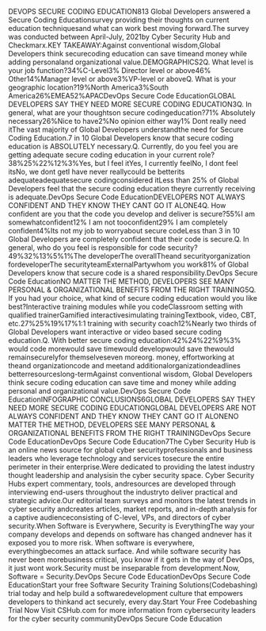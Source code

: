 DEVOPS
SECURE CODING
EDUCATION813 Global Developers answered a Secure Coding Educationsurvey providing their thoughts on current education techniquesand what can work best moving forward.The survey was conducted between April\-July, 2021by Cyber Security Hub and Checkmarx.KEY TAKEAWAY:Against conventional wisdom,Global Developers think securecoding education can save timeand money while adding personaland organizational value.DEMOGRAPHICS2Q. What level is 
your job function?34%C\-Level3%
Director level or above46%
Other14%Manager level or above3%VP\-level or aboveQ. What is your geographic location?19%North America3%South America26%EMEA52%APACDevOps Secure Code EducationGLOBAL DEVELOPERS SAY THEY NEED MORE
SECURE CODING EDUCATION3Q. In general, what 
are your thoughtson secure codingeducation?71%
Absolutely necessary26%Nice to have2%No opinion either way1%
Dont really need itThe vast majority of Global Developers understandthe need for Secure Coding Education.7 in 10 Global Developers know that secure 
coding education is ABSOLUTELY necessary.Q. Currently, do you feel you are getting adequate secure coding education in your current role?38%25%22%12%3%Yes, but I feel itYes, I currently feelNo, I dont feel itsNo, we dont getI have never reallycould be betterits adequateadequatesecure codingconsidered itLess than 25% of Global Developers feel that the secure coding education theyre currently 
receiving is adequate.DevOps Secure Code EducationDEVELOPERS NOT ALWAYS CONFIDENT AND
THEY KNOW THEY CANT GO IT ALONE4Q. How confident 
are you that the code 
you develop and 
deliver is secure?55%I am somewhatconfident12%
I am not tooconfident29%
I am completely confident4%Its not my job to worryabout secure codeLess than 3 in 10 Global Developers are 
completely confident that their code is secure.Q. In general, who do you feel is responsible for code security?49%32%13%5%1%The developerThe overallTheand securityorganization fordeveloperThe securityteamExternalPartywhom you work81% of Global Developers know that secure code is a shared responsibility.DevOps Secure Code EducationNO MATTER THE METHOD, DEVELOPERS SEE 
MANY PERSONAL \& ORGANIZATIONAL BENEFITS 
FROM THE RIGHT TRAINING5Q. If you had your choice, what kind of secure coding education would you like best?Interactive training modules while you codeClassroom setting with qualified trainerGamified interactivesimulating trainingTextbook, video, CBT, etc.27%25%19%17%1:1 training with security coach12%Nearly two thirds of Global Developers want interactive or video based secure 
coding education.Q. With better secure coding education:42%24%22%9%3% would code morewould save timewould developwould save thewould remainsecurelyfor themselveseven moreorg. money, effortworking at theand organizationcode and meetand additionalorganizationdeadlines betterresourceslong\-termAgainst conventional wisdom, Global Developers think secure coding education can save 
time and money while adding personal and organizational value.DevOps Secure Code EducationINFOGRAPHIC CONCLUSIONS6GLOBAL DEVELOPERS SAY THEY NEED MORE 
SECURE CODING EDUCATIONGLOBAL DEVELOPERS ARE NOT ALWAYS CONFIDENT AND 
THEY KNOW THEY CANT GO IT ALONENO MATTER THE METHOD, DEVELOPERS SEE MANY PERSONAL \& 
ORGANIZATIONAL BENEFITS FROM THE RIGHT TRAININGDevOps Secure Code EducationDevOps Secure Code Education7The Cyber Security Hub is an online news source for global cyber securityprofessionals and business leaders who leverage technology and services tosecure the entire perimeter in their enterprise.Were dedicated to providing the latest industry thought leadership and analysisin the cyber security space. Cyber Security Hubs expert commentary, tools, andresources are developed through interviewing end\-users throughout the industryto deliver practical and strategic advice.Our editorial team surveys and monitors the latest trends in cyber security andcreates articles, market reports, and in\-depth analysis for a captive audienceconsisting of C\-level, VPs, and directors of cyber security.When Software is Everywhere,
Security is EverythingThe way your company develops and depends on software has changed andnever has it exposed you to more risk. When software is everywhere, everythingbecomes an attack surface. And while software security has never been morebusiness critical, you know if it gets in the way of DevOps, it just wont work.Security must be inseparable from development.Now, Software \= Security.DevOps Secure Code EducationDevOps Secure Code EducationStart your free Software Security Training Solutions(Codebashing) trial today and help build a softwaredevelopment culture that empowers developers to thinkand act securely, every day.Start Your Free Codebashing Trial Now Visit CSHub.com for more information from cybersecurity leaders for the cyber security communityDevOps Secure Code Education